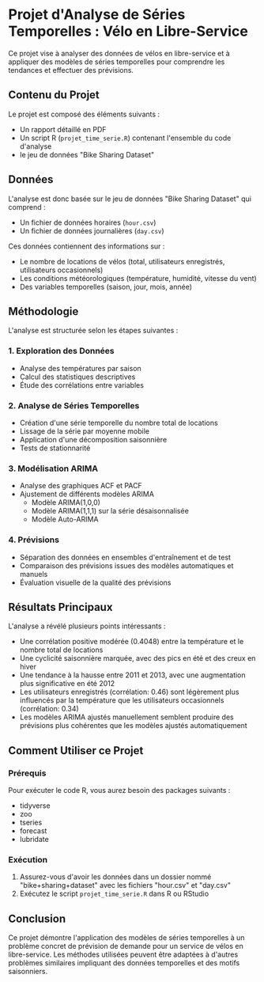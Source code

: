 # Projet d'Analyse de Séries Temporelles : Vélo en Libre-Service

Ce projet vise à analyser des données de vélos en libre-service et à appliquer des modèles de séries temporelles pour comprendre les tendances et effectuer des prévisions.

## Contenu du Projet

Le projet est composé des éléments suivants :
- Un rapport détaillé en PDF
- Un script R (`projet_time_serie.R`) contenant l'ensemble du code d'analyse
- le jeu de données "Bike Sharing Dataset"

## Données

L'analyse est donc basée sur le jeu de données "Bike Sharing Dataset" qui comprend :
- Un fichier de données horaires (`hour.csv`)
- Un fichier de données journalières (`day.csv`)

Ces données contiennent des informations sur :
- Le nombre de locations de vélos (total, utilisateurs enregistrés, utilisateurs occasionnels)
- Les conditions météorologiques (température, humidité, vitesse du vent)
- Des variables temporelles (saison, jour, mois, année)

## Méthodologie

L'analyse est structurée selon les étapes suivantes :

### 1. Exploration des Données
- Analyse des températures par saison
- Calcul des statistiques descriptives
- Étude des corrélations entre variables

### 2. Analyse de Séries Temporelles
- Création d'une série temporelle du nombre total de locations
- Lissage de la série par moyenne mobile
- Application d'une décomposition saisonnière
- Tests de stationnarité

### 3. Modélisation ARIMA
- Analyse des graphiques ACF et PACF
- Ajustement de différents modèles ARIMA
   - Modèle ARIMA(1,0,0)
   - Modèle ARIMA(1,1,1) sur la série désaisonnalisée
   - Modèle Auto-ARIMA

### 4. Prévisions
- Séparation des données en ensembles d'entraînement et de test
- Comparaison des prévisions issues des modèles automatiques et manuels
- Évaluation visuelle de la qualité des prévisions

## Résultats Principaux

L'analyse a révélé plusieurs points intéressants :

- Une corrélation positive modérée (0.4048) entre la température et le nombre total de locations
- Une cyclicité saisonnière marquée, avec des pics en été et des creux en hiver
- Une tendance à la hausse entre 2011 et 2013, avec une augmentation plus significative en été 2012
- Les utilisateurs enregistrés (corrélation: 0.46) sont légèrement plus influencés par la température que les utilisateurs occasionnels (corrélation: 0.34)
- Les modèles ARIMA ajustés manuellement semblent produire des prévisions plus cohérentes que les modèles ajustés automatiquement

## Comment Utiliser ce Projet

### Prérequis
Pour exécuter le code R, vous aurez besoin des packages suivants :
- tidyverse
- zoo
- tseries
- forecast
- lubridate

### Exécution
1. Assurez-vous d'avoir les données dans un dossier nommé "bike+sharing+dataset" avec les fichiers "hour.csv" et "day.csv"
2. Exécutez le script `projet_time_serie.R` dans R ou RStudio

## Conclusion

Ce projet démontre l'application des modèles de séries temporelles à un problème concret de prévision de demande pour un service de vélos en libre-service. Les méthodes utilisées peuvent être adaptées à d'autres problèmes similaires impliquant des données temporelles et des motifs saisonniers.
